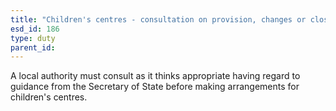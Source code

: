 ```yaml
---
title: "Children's centres - consultation on provision, changes or closure"
esd_id: 186
type: duty
parent_id:  
---
```


A local authority must consult as it thinks appropriate having regard to guidance from the Secretary of State before making arrangements for children's centres.

